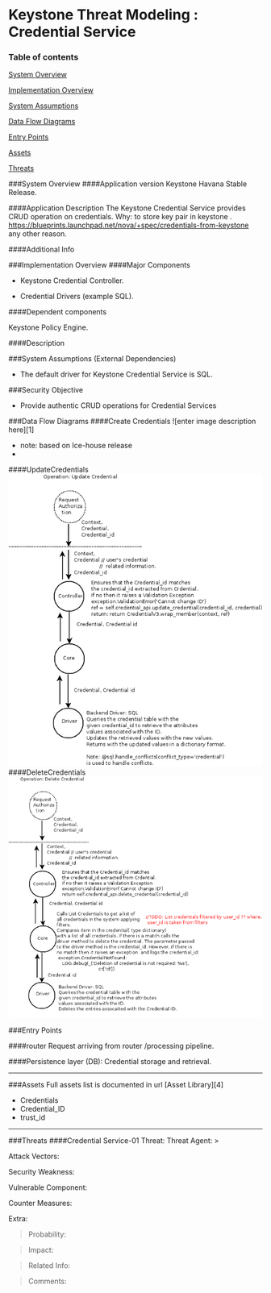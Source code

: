 Keystone Threat Modeling : Credential Service
=========================================
### Table of contents
[System Overview](#system)

[Implementation Overview](#implementation)

[System Assumptions](#assumption)

[Data Flow Diagrams](#dfd)

[Entry Points](#entry)

[Assets](#asset)

[Threats](#threats)

<a name="system"/>
###System Overview
####Application version
Keystone Havana Stable Release.
   
####Application Description
The Keystone Credential Service provides CRUD operation on credentials.
Why: to store key pair in keystone . 
https://blueprints.launchpad.net/nova/+spec/credentials-from-keystone
any other reason.

####Additional Info


<a name="implementation"/>
###Implementation Overview
####Major Components

- Keystone Credential Controller.

- Credential Drivers (example SQL).

####Dependent components

Keystone Policy Engine.

####Description

<a name="assumption"/>

###System Assumptions (External Dependencies)
 -  The default driver for Keystone Credential Service is SQL.

###Security Objective
 - Provide authentic CRUD operations for Credential Services 
 

<a name="dfd"/>
###Data Flow Diagrams 
####Create Credentials
![enter image description here][1]

- note: based on Ice-house release
- 

####UpdateCredentials
![enter image description here][2]
####DeleteCredentials
 ![enter image description here][3]

<a name="entry"/>
###Entry Points

####router
Request arriving from router /processing pipeline.

####Persistence layer (DB):
Credential storage and retrieval.

----------
<a name="asset"/>
###Assets
Full assets list is documented in url
[Asset Library][4]

- Credentials
- Credential_ID
- trust_id

----------
<a name="threats"/>
###Threats
####Credential Service-01
Threat: 
Threat Agent:
>

Attack Vectors:
>

Security Weakness:
>

Vulnerable Component:
>

Counter Measures:
> 

Extra:
> Probability: 

> Impact: 

> Related Info:

> Comments:


  [1]:images/AddCredential.png
  [2]:images/UpdateCredential.png
  [3]:images/DeleteCredential.png
  [4]: Keystone_asset_library.md
